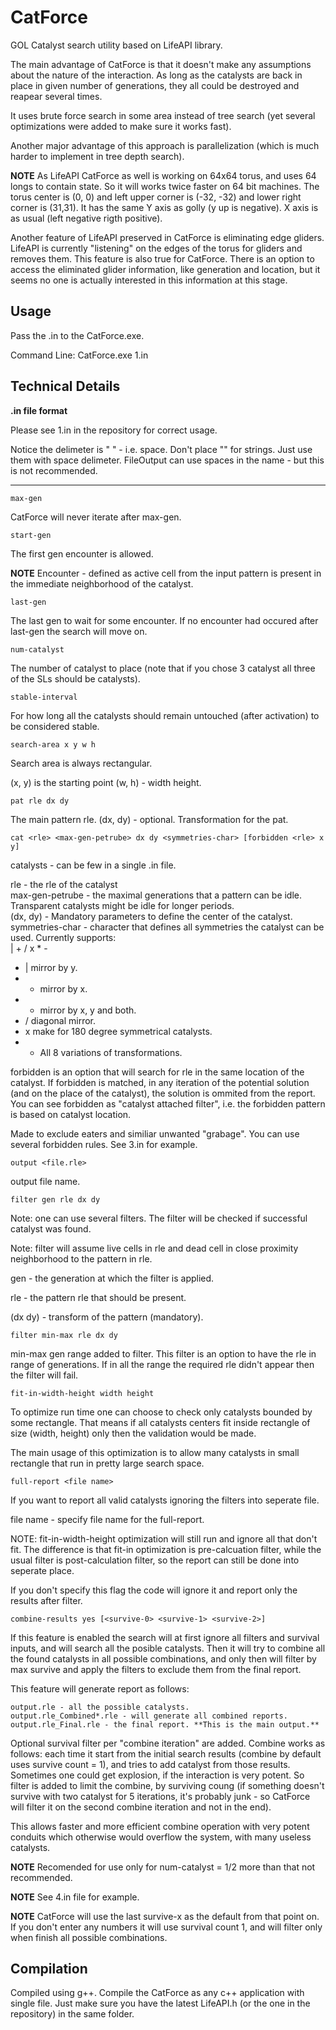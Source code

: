 # CatForce
GOL Catalyst search utility based on LifeAPI library. 

The main advantage of CatForce is that it doesn't make any assumptions about the nature of the interaction. As long as the catalysts are back in place in given number of generations, they all could be destroyed and reapear several times. 

It uses brute force search in some area instead of tree search (yet several optimizations were added to make sure it works fast). 

Another major advantage of this approach is parallelization (which is much harder to implement in tree depth search). 

**NOTE** As LifeAPI CatForce as well is working on 64x64 torus, and uses 64 longs to contain state. So it will works twice faster on 64 bit machines. The torus center is (0, 0) and left upper corner is (-32, -32) and lower right corner is (31,31). It has the same Y axis as golly (y up is negative). X axis is as usual (left negative rigth positive). 

Another feature of LifeAPI preserved in CatForce is eliminating edge gliders. LifeAPI is currently "listening" on the edges of the torus for gliders and removes them. This feature is also true for CatForce. There is an option to access the eliminated glider information, like generation and location, but it seems no one is actually interested in this information at this stage. 

Usage
--

Pass the .in to the CatForce.exe. 

Command Line: CatForce.exe 1.in

Technical Details
--

**.in file format** 

Please see 1.in in the repository for correct usage. 

Notice the delimeter is " " - i.e. space. 
Don't place "" for strings. Just use them with space delimeter. 
FileOutput can use spaces in the name - but this is not recommended. 

---

`max-gen`

CatForce will never iterate after max-gen. 

`start-gen`

The first gen encounter is allowed. 

**NOTE** Encounter - defined as active cell from the input pattern is present in the immediate neighborhood of the catalyst.

`last-gen`

The last gen to wait for some encounter. If no encounter had occured after last-gen the search will move on. 

`num-catalyst`

The number of catalyst to place (note that if you chose 3 catalyst all three of the SLs should be catalysts). 

`stable-interval`

For how long all the catalysts should remain untouched (after activation) to be considered stable. 

`search-area x y w h`

Search area is always rectangular. 

(x, y) is the starting point (w, h) - width height. 

`pat rle dx dy`

The main pattern rle. 
(dx, dy) - optional. Transformation for the pat. 

`cat <rle> <max-gen-petrube> dx dy <symmetries-char> [forbidden <rle> x y]`

catalysts - can be few in a single .in file. 

rle - the rle of the catalyst    
max-gen-petrube - the maximal generations that a pattern can be idle. Transparent catalysts might be idle for longer periods.    
(dx, dy) - Mandatory parameters to define the center of the catalyst.    
symmetries-char - character that defines all symmetries the catalyst can be used. Currently supports:    
| + / x * -

-  |   mirror by y.
-  -   mirror by x.
-  +   mirror by x, y and both. 
-  /  diagonal mirror.
-  x  make for 180 degree symmetrical catalysts.
-  *  All 8 variations of transformations. 

forbidden is an option that will search for rle in the same location of the catalyst. If forbidden is matched, in any iteration of the potential solution (and on the place of the catalyst), the solution is ommited from the report. You can see forbidden as "catalyst attached filter", i.e. the forbidden pattern is based on catalyst location. 

Made to exclude eaters and similiar unwanted "grabage". You can use several forbidden rules. See 3.in for example. 

`output <file.rle>`

output file name. 

`filter gen rle dx dy`

Note: one can use several filters. The filter will be checked if successful catalyst was found. 

Note: filter will assume live cells in rle and dead cell in close proximity neighborhood to the pattern in rle. 

gen - the generation at which the filter is applied. 

rle - the pattern rle that should be present. 

(dx dy) - transform of the pattern (mandatory). 

`filter min-max rle dx dy`

min-max gen range added to filter. This filter is an option to have the rle in range of generations. If in all the range the required rle didn't appear then the filter will fail. 

`fit-in-width-height width height`

To optimize run time one can choose to check only catalysts bounded by some rectangle. That means if all catalysts centers fit inside rectangle of size (width, height) only then the validation would be made. 

The main usage of this optimization is to allow many catalysts in small rectangle that run in pretty large search space. 

`full-report <file name>`

If you want to report all valid catalysts ignoring the filters into seperate file.

file name - specify file name for the full-report. 

 NOTE: fit-in-width-height optimization will still run and ignore all that don't fit. The difference is that fit-in optimization is pre-calcuation filter, while the usual filter is post-calculation filter, so the report can still be done into seperate place. 
 
 If you don't specify this flag the code will ignore it and report only the results after filter. 
 
 `combine-results yes [<survive-0> <survive-1> <survive-2>]`
 
 If this feature is enabled the search will at first ignore all filters and survival inputs, and will search all the posible catalysts. Then it will try to combine all the found catalysts in all possible combinations, and only then will filter by max survive and apply the filters to exclude them from the final report. 
 
 This feature will generate report as follows: 
 
 `output.rle - all the possible catalysts.     `     
 `output.rle_Combined*.rle - will generate all combined reports.    `     
 `output.rle_Final.rle - the final report. **This is the main output.**    `    
 
 Optional survival filter per "combine iteration" are added. Combine works as follows: each time it start from the initial search results (combine by default uses survive count = 1), and tries to add catalyst from those results. Sometimes one could get explosion, if the interaction is very potent. So filter is added to limit the combine, by surviving coung (if something doesn't survive with two catalyst for 5 iterations, it's probably junk - so CatForce will filter it on the second combine iteration and not in the end). 
 
 This allows faster and more efficient combine operation with very potent conduits which otherwise would overflow the system, with many useless catalysts. 
 
 **NOTE** Recomended for use only for num-catalyst = 1/2 more than that not recommended. 
 
 **NOTE** See 4.in file for example. 
 
 **NOTE** CatForce will use the last survive-x as the default from that point on. If you don't enter any numbers it will use survival count 1, and will filter only when finish all possible combinations.
 
  Compilation
--

Compiled using g++. 
Compile the CatForce as any c++ application with single file. 
Just make sure you have the latest LifeAPI.h (or the one in the repository) in the same folder. 
